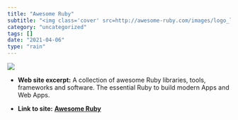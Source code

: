 ```yaml
---
title: "Awesome Ruby"
subtitle: "<img class='cover' src=http://awesome-ruby.com/images/logo_l.png>"
category: "uncategorized"
tags: []
date: "2021-04-06"
type: "rain"
---
```

<img class="cover" src=http://awesome-ruby.com/images/logo_l.png>



* **Web site excerpt:** A collection of awesome Ruby libraries, tools, frameworks and software. The essential Ruby to build modern Apps and Web Apps.

* **Link to site:** **[Awesome Ruby](http://awesome-ruby.com/#awesome-ruby-abstraction)**